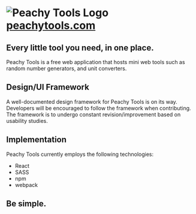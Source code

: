 ![Peachy Tools Logo](http://peachytools.com/favicon.png "Peachy Tools Logo") [peachytools.com](https://peachytools.com)
===

## Every little tool you need, in one place.

Peachy Tools is a free web application that hosts mini web tools such as random number generators, and unit converters.


## Design/UI Framework

A well-documented design framework for Peachy Tools is on its way. Developers will be encouraged to follow the framework when contributing. The framework is to undergo constant revision/improvement based on usability studies.


## Implementation

Peachy Tools currently employs the following technologies:
- React
- SASS
- npm
- webpack


## Be simple.
